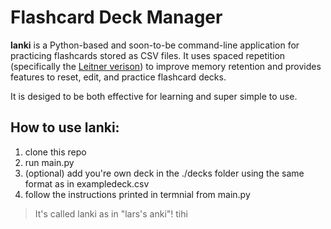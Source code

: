 # Flashcard Deck Manager

**lanki** is a Python-based and soon-to-be command-line application for practicing flashcards stored as CSV files. It uses spaced repetition (specifically the [Leitner verison](https://en.wikipedia.org/wiki/Leitner_system)) to improve memory retention and provides features to reset, edit, and practice flashcard decks.

It is desiged to be both effective for learning and super simple to use.

## How to use **lanki**: 
1. clone this repo
2. run main.py
3. (optional) add you're own deck in the ./decks folder using the same format as in exampledeck.csv
4. follow the instructions printed in termnial from main.py

> It's called lanki as in "lars's anki"! tihi